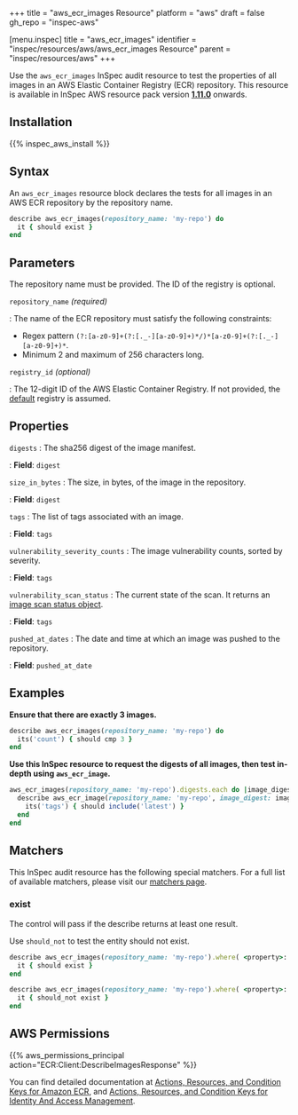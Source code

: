 +++
title = "aws_ecr_images Resource"
platform = "aws"
draft = false
gh_repo = "inspec-aws"

[menu.inspec]
title = "aws_ecr_images"
identifier = "inspec/resources/aws/aws_ecr_images Resource"
parent = "inspec/resources/aws"
+++

Use the `aws_ecr_images` InSpec audit resource to test the properties of all images in an AWS Elastic Container Registry (ECR) repository.
This resource is available in InSpec AWS resource pack version **[1.11.0](https://github.com/inspec/inspec-aws/releases/tag/v1.11.0)** onwards.

## Installation

{{% inspec_aws_install %}}

## Syntax

An `aws_ecr_images` resource block declares the tests for all images in an AWS ECR repository by the repository name.

```ruby
describe aws_ecr_images(repository_name: 'my-repo') do
  it { should exist }
end
```

## Parameters

The repository name must be provided. The ID of the registry is optional.

`repository_name` _(required)_

: The name of the ECR repository must satisfy the following constraints:
  - Regex pattern `(?:[a-z0-9]+(?:[._-][a-z0-9]+)*/)*[a-z0-9]+(?:[._-][a-z0-9]+)*`.
  - Minimum 2 and maximum of 256 characters long.

`registry_id` _(optional)_

: The 12-digit ID of the AWS Elastic Container Registry. If not provided, the [default](https://docs.aws.amazon.com/AmazonECR/latest/APIReference/API_DescribeRepositories.html) registry is assumed.  

## Properties

`digests`
: The sha256 digest of the image manifest.

: **Field**: `digest`

`size_in_bytes`
: The size, in bytes, of the image in the repository.

: **Field**: `digest`

`tags`
: The list of tags associated with an image.

: **Field**: `tags`

`vulnerability_severity_counts`
: The image vulnerability counts, sorted by severity.

: **Field**: `tags`

`vulnerability_scan_status`
: The current state of the scan. It returns an [image scan status object](https://docs.aws.amazon.com/AmazonECR/latest/APIReference/API_ImageScanStatus.html).

: **Field**: `tags`

`pushed_at_dates`
: The date and time at which an image was pushed to the repository.

: **Field**: `pushed_at_date`

## Examples

**Ensure that there are exactly 3 images.**

```ruby
describe aws_ecr_images(repository_name: 'my-repo') do
  its('count') { should cmp 3 }
end
```

**Use this InSpec resource to request the digests of all images, then test in-depth using `aws_ecr_image`.**

```ruby
aws_ecr_images(repository_name: 'my-repo').digests.each do |image_digest|
  describe aws_ecr_image(repository_name: 'my-repo', image_digest: image_digest) do
    its('tags') { should include('latest') }
  end
end
```

## Matchers

This InSpec audit resource has the following special matchers. For a full list of available matchers, please visit our [matchers page](https://www.inspec.io/docs/reference/matchers/).


### exist

The control will pass if the describe returns at least one result.

Use `should_not` to test the entity should not exist.

```ruby
describe aws_ecr_images(repository_name: 'my-repo').where( <property>: <value>) do
  it { should exist }
end
```

```ruby
describe aws_ecr_images(repository_name: 'my-repo').where( <property>: <value>) do
  it { should_not exist }
end
```

## AWS Permissions

{{% aws_permissions_principal action="ECR:Client:DescribeImagesResponse" %}}

You can find detailed documentation at [Actions, Resources, and Condition Keys for Amazon ECR](https://docs.aws.amazon.com/AmazonECR/latest/APIReference/API_Operations.html), and [Actions, Resources, and Condition Keys for Identity And Access Management](https://docs.aws.amazon.com/IAM/latest/UserGuide/list_identityandaccessmanagement.html).
